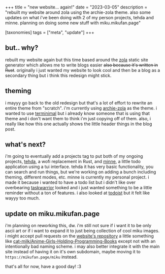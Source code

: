 +++
title = "new website... again!"
date = "2023-03-05"
description = "rebuilt my website around zola using the archie-zola theme. also some updates on what i've been doing with 2 of my person projects, tehda and minne. planning on doing some new stuff with miku.mikufan.page"

[taxonomies]
tags = ["meta", "update"]
+++

## but.. why?
rebuilt my website again but this time based around the [zola](https://github.com/getzola/zola) static site generator which allows me to write blogs easier ~~also because it's written in Rust~~. originally i just wanted my website to look cool and then be a blog as a secondary thing but i think this redesign might stick.

## theming
i mayyy go back to the old redesign but that's a lot of effort to rewrite an entire theme from "scratch". i'm currently using [archie-zola](https://github.com/XXXMrG/archie-zola) as the theme. i wanted to use [terminimal](https://github.com/pawroman/zola-theme-terminimal) but i already know someone that is using that theme and i don't want them to think i'm just copying off of them. also, i really like how this one actually shows the little header things in the blog post.

## what's next?
i'm going to eventually add a projects tag to put both of my ongoing projects, [tehda](https://github.com/nyadiia/tehda), a wofi replacement in Rust, and [minne](https://github.com/nyadiia/minne), a little todo application using a tui interface. tehda
it has very basic functionality, you can search and run things, but we're working on adding a bunch including theming, different modes, etc. minne is currently my personal project. i made it because i wanted to have a todo list but i didn't like over overbearing [taskwarrior](https://taskwarrior.org/) looked and i just wanted something to be a little reminder without a ton of features. i also looked at [todoist](https://todoist.com/) but it felt like wayyy too much.

## update on miku.mikufan.page
i'm planning on reworking this, dw. i'm still not sure if i want it to be only ascii art or if i want to expand it to just being collection of cool miku images. i might accept pull requests on the [website's repository](https://github.com/nyadiia/mikufan.page) a little something like [cat-milk/Anime-Girls-Holding-Programming-Books](https://github.com/cat-milk/Anime-Girls-Holding-Programming-Books) except not with an intentionally bad naming scheme. i may also better integrate it with the main site instead of having it on it's own subdomain, maybe moving it to `https://mikufan.page/miku` instead.
  
that's all for now, have a good day! :3